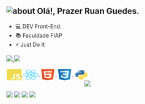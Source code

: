 ## <img width="45" alt="about" src="https://raw.github.com/elizarov/elizarov/master/about.png"> Olá!, Prazer Ruan Guedes.

- 💻 DEV Front-End.
- 📚 Faculdade FIAP
- ⚡ Just Do It

<div>
  <a href="https://github.com/ruanJS">
  <img heigt="180em" src="https://github-readme-stats.vercel.app/api?username=ruanJS&show_icons=true&theme=dark&include_ali_commits=true&count_private=true"/>
  <img heigt="180em" src="https://github-readme-stats.vercel.app/api/top-langs/?username=ruanJS&layout=compact&langs_count=16&theme=dark"/>
</div>  

<div style="display: inline_block"><br>
  <img align="center" alt="Ruan-Js" height="30" width="40" src="https://raw.githubusercontent.com/devicons/devicon/master/icons/javascript/javascript-plain.svg">
  <img align="center" alt="Ruan-React" height="30" width="40" src="https://raw.githubusercontent.com/devicons/devicon/master/icons/react/react-original.svg">
  <img align="center" alt="Ruan-HTML" height="30" width="40" src="https://raw.githubusercontent.com/devicons/devicon/master/icons/html5/html5-original.svg">
  <img align="center" alt="Ruan-CSS" height="30" width="40" src="https://raw.githubusercontent.com/devicons/devicon/master/icons/css3/css3-original.svg">
  <img align="center" alt="Ruan-Python" height="30" width="40" src="https://raw.githubusercontent.com/devicons/devicon/master/icons/python/python-original.svg">
</div>

  <img align="right" width="300" src="https://i2.wp.com/allhtaccess.info/wp-content/uploads/2018/03/programming.gif?fit=1281%2C716&ssl=1" />

##


<div>
  <a href="https://instagram.com/ruanguedes_" target="_blank"><img src="https://img.shields.io/badge/-Instagram-%23E4405F?style=for-the-badge&logo=instagram&logoColor=white" target="_blank"></a> 
  <a href = "mailto:rguedesruan@gmail.com"><img src="https://img.shields.io/badge/-Gmail-%23333?style=for-the-badge&logo=gmail&logoColor=white" target="_blank"></a>
  <a href="https://www.linkedin.com/in/ruan-guedes-807578248/" target="_blank"><img src="https://img.shields.io/badge/-LinkedIn-%230077B5?style=for-the-badge&logo=linkedin&logoColor=white" target="_blank"></a>
  <a href="https://ruanjs.github.io/meu-portfolio/" target="_blank"><img src="https://ruanjs.github.io/meu-portfolio/components/images/icon.jpeg?style=for-the-badge&logo=portfolio&logoColor=DarkOrange" target="_blank"></a>
  
</div>

<svg viewBox="-16 -32 48 96" width="48" height="96" xmlns="http://www.w3.org/2000/svg"></svg>


